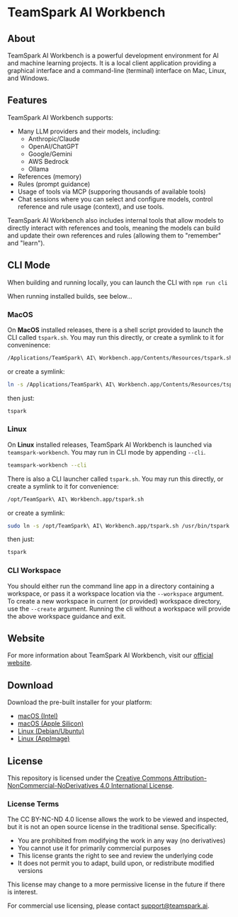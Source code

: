 # TeamSpark AI Workbench

## About

TeamSpark AI Workbench is a powerful development environment for AI and machine learning projects.  It is a local client
application providing a graphical interface and a command-line (terminal) interface on Mac, Linux, and Windows.

## Features

TeamSpark AI Workbench supports:
- Many LLM providers and their models, including:
  - Anthropic/Claude
  - OpenAI/ChatGPT
  - Google/Gemini
  - AWS Bedrock
  - Ollama
- References (memory)
- Rules (prompt guidance)
- Usage of tools via MCP (supporing thousands of available tools)
- Chat sessions where you can select and configure models, control reference and rule usage (context), and use tools.

TeamSpark AI Workbench also includes internal tools that allow models to directly interact with references and tools, meaning
the models can build and update their own references and rules (allowing them to "remember" and "learn").

## CLI Mode

When building and running locally, you can launch the CLI with `npm run cli`

When running installed builds, see below...

### MacOS

On **MacOS** installed releases, there is a shell script provided to launch the CLI called `tspark.sh`.  You may run this directly,
or create a symlink to it for conveninence:

```bash
/Applications/TeamSpark\ AI\ Workbench.app/Contents/Resources/tspark.sh
```

or create a symlink:

```bash
ln -s /Applications/TeamSpark\ AI\ Workbench.app/Contents/Resources/tspark.sh ~/.local/bin/tspark
```

then just:

```bash
tspark
```

### Linux

On **Linux** installed releases, TeamSpark AI Workbench is launched via `teamspark-workbench`.  You may run in CLI mode by appending `--cli`.  

```bash
teamspark-workbench --cli
```

There is also a CLI launcher called `tspark.sh`.  You may run this directly, or create a symlink to it for convenience:

```bash
/opt/TeamSpark\ AI\ Workbench.app/tspark.sh
```

or create a symlink:

```bash
sudo ln -s /opt/TeamSpark\ AI\ Workbench.app/tspark.sh /usr/bin/tspark
```

then just:

```bash
tspark
```

### CLI Workspace

You should either run the command line app in a directory containing a workspace, or pass it a workspace location via 
the `--workspace` argument. To create a new workspace in current (or provided) workspace directory, use the `--create` 
argument. Running the cli without a workspace will provide the above workspace guidance and exit.

## Website

For more information about TeamSpark AI Workbench, visit our [official website](http://www.teamspark.ai).

## Download

Download the pre-built installer for your platform:

- [macOS (Intel)](https://storage.googleapis.com/teamspark-workbench/TeamSpark%20AI%20Workbench-latest.dmg)
- [macOS (Apple Silicon)](https://storage.googleapis.com/teamspark-workbench/TeamSpark%20AI%20Workbench-latest-arm64.dmg)
- [Linux (Debian/Ubuntu)](https://storage.googleapis.com/teamspark-workbench/teamspark-workbench_latest_amd64.deb)
- [Linux (AppImage)](https://storage.googleapis.com/teamspark-workbench/TeamSpark%20AI%20Workbench-latest.AppImage)

## License

This repository is licensed under the [Creative Commons Attribution-NonCommercial-NoDerivatives 4.0 International License](https://creativecommons.org/licenses/by-nc-nd/4.0/).

### License Terms

The CC BY-NC-ND 4.0 license allows the work to be viewed and inspected, but it is not an open source license in the traditional sense. Specifically:

- You are prohibited from modifying the work in any way (no derivatives)
- You cannot use it for primarily commercial purposes
- This license grants the right to see and review the underlying code
- It does not permit you to adapt, build upon, or redistribute modified versions

This license may change to a more permissive license in the future if there is interest.

For commercial use licensing, please contact [support@teamspark.ai](mailto:support@teamspark.ai).
